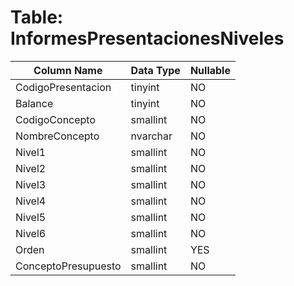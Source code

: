 # Table: InformesPresentacionesNiveles

| Column Name | Data Type | Nullable |
|-------------|-----------|----------|
| CodigoPresentacion | tinyint | NO |
| Balance | tinyint | NO |
| CodigoConcepto | smallint | NO |
| NombreConcepto | nvarchar | NO |
| Nivel1 | smallint | NO |
| Nivel2 | smallint | NO |
| Nivel3 | smallint | NO |
| Nivel4 | smallint | NO |
| Nivel5 | smallint | NO |
| Nivel6 | smallint | NO |
| Orden | smallint | YES |
| ConceptoPresupuesto | smallint | NO |
